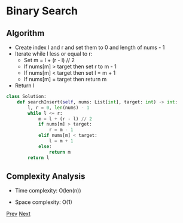 # Binary Search

## Algorithm

* Create index l and r and set them to 0 and length of nums - 1
* Iterate while l less or equal to r:
    * Set m = l + (r - l) // 2
    * If nums[m] > target then set r to m - 1
    * If nums[m] < target then set l = m + 1
    * If nums[m] = target then return m
* Return l

```python
class Solution:
    def searchInsert(self, nums: List[int], target: int) -> int:
        l, r = 0, len(nums) - 1
        while l <= r:
            m = l + (r - l) // 2
            if nums[m] > target:
                r = m - 1
            elif nums[m] < target:
                l = m + 1
            else:
                return m
        return l
```

## Complexity Analysis

* Time complexity: O(len(n))

* Space complexity: O(1)

[Prev](solution1.md) [Next](solution3.md)